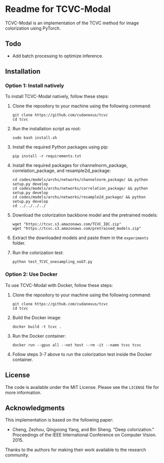 # Readme for TCVC-Modal

TCVC-Modal is an implementation of the TCVC method for image colorization using PyTorch.

## Todo

- Add batch processing to optimize inference.

## Installation

### Option 1: Install natively

To install TCVC-Modal natively, follow these steps:

1. Clone the repository to your machine using the following command:

    ```
    git clone https://github.com/cudanexus/tcvc
    cd tcvc
    ```

2. Run the installation script as root:

    ```
    sudo bash install.sh
    ```

3. Install the required Python packages using pip:

    ```
    pip install -r requirements.txt
    ```

4. Install the required packages for channelnorm_package, correlation_package, and resample2d_package:

    ```
    cd codes/models/archs/networks/channelnorm_package/ && python setup.py develop
    cd codes/models/archs/networks/correlation_package/ && python setup.py develop
    cd codes/models/archs/networks/resample2d_package/ && python setup.py develop
    cd ../../../../
    ```

5. Download the colorization backbone model and the pretrained models:

    ```
    wget "https://tcvc.s3.amazonaws.com/TCVC_IDC.zip"
    wget "https://tcvc.s3.amazonaws.com/pretrained_models.zip"
    ```

6. Extract the downloaded models and paste them in the `experiments` folder.

7. Run the colorization test:

    ```
    python test_TCVC_onesampling_noGT.py
    ```

### Option 2: Use Docker

To use TCVC-Modal with Docker, follow these steps:

1. Clone the repository to your machine using the following command:

    ```
    git clone https://github.com/cudanexus/tcvc
    cd tcvc
    ```

2. Build the Docker image:

    ```
    docker build -t tcvc .
    ```

3. Run the Docker container:

    ```
    docker run --gpus all --net host --rm -it --name tcvc tcvc
    ```

4. Follow steps 3-7 above to run the colorization test inside the Docker container.

## License

The code is available under the MIT License. Please see the `LICENSE` file for more information.

## Acknowledgments

This implementation is based on the following paper:

- Cheng, Zezhou, Qingxiong Yang, and Bin Sheng. "Deep colorization." Proceedings of the IEEE International Conference on Computer Vision. 2015.

Thanks to the authors for making their work available to the research community.
